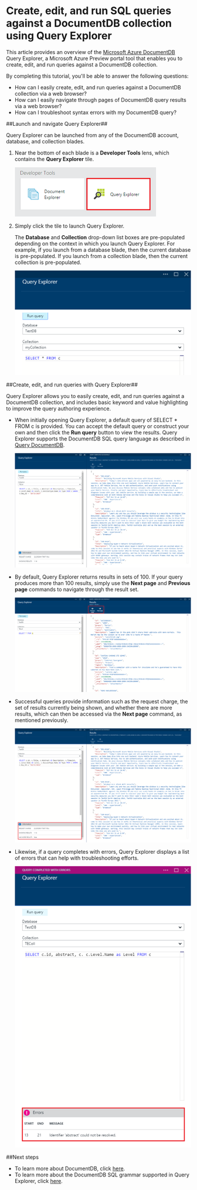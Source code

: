 <properties 
	pageTitle="Create, edit, and run SQL queries against a DocumentDB collection using Query Explorer | Azure" 
	description="Learn about the DocumentDB Query Explorer, an Azure Preview portal tool to create, edit, and run SQL queries against a DocumentDB collection." 
	services="documentdb" 
	authors="stephbaron" 
	manager="johnmac" 
	editor="monicar" 
	documentationCenter=""/>

<tags 
	ms.service="documentdb" 
	ms.workload="data-services" 
	ms.tgt_pltfrm="na" 
	ms.devlang="na" 
	ms.topic="article" 
	ms.date="04/29/2015" 
	ms.author="stbaro"/>

# Create, edit, and run SQL queries against a DocumentDB collection using Query Explorer #

This article provides an overview of the [Microsoft Azure DocumentDB](http://azure.microsoft.com/services/documentdb/) Query Explorer, a Microsoft Azure Preview portal tool that enables you to create, edit, and run queries against a DocumentDB collection. 

By completing this tutorial, you'll be able to answer the following questions:  

-	How can I easily create, edit, and run queries against a DocumentDB collection via a web browser?
-	How can I easily navigate through pages of DocumentDB query results via a web browser?
-	How can I troubleshoot syntax errors with my DocumentDB query? 

##<a id="Launch"></a>Launch and navigate Query Explorer##

Query Explorer can be launched from any of the DocumentDB account, database, and collection blades.
  
1. Near the bottom of each blade is a **Developer Tools** lens, which contains the **Query Explorer** tile.
	
	![Screenshot of Query Explorer part](./media/documentdb-query-collections-query-explorer/queryexplorerpart.png) 

2. Simply click the tile to launch Query Explorer.

	The **Database** and **Collection** drop-down list boxes are pre-populated depending on the context in which you launch Query Explorer.  For example, if you launch from a database blade, then the current database is pre-populated. If you launch from a collection blade, then the current collection is pre-populated.

	![Screenshot of Query Explorer](./media/documentdb-query-collections-query-explorer/queryexplorerinitial.png)

##<a id="Create"></a>Create, edit, and run queries with Query Explorer##

Query Explorer allows you to easily create, edit, and run queries against a DocumentDB collection, and includes basic keyword and value highlighting to improve the query authoring experience.  

- When initially opening Query Explorer, a default query of SELECT * FROM c is provided.  You can accept the default query or construct your own and then click the **Run query** button to view the results. Query Explorer supports the DocumentDB SQL query language as described in [Query DocumentDB](documentdb-sql-query.md).

	![Screenshot of Query Explorer query results](./media/documentdb-query-collections-query-explorer/queryresults1.png) 

- By default, Query Explorer returns results in sets of 100.  If your query produces more than 100 results, simply use the **Next page** and **Previous page** commands to navigate through the result set.

	![Screenshot of Query Explorer pagination support](./media/documentdb-query-collections-query-explorer/queryresultspagination.png)

- Successful queries provide information such as the request charge, the set of results currently being shown, and whether there are more results, which can then be accessed via the **Next page** command, as mentioned previously.

	![Screenshot of Query Explorer query information](./media/documentdb-query-collections-query-explorer/queryinformation.png)

- Likewise, if a query completes with errors, Query Explorer displays a list of errors that can help with troubleshooting efforts.

	![Screenshot of Query Explorer query errors](./media/documentdb-query-collections-query-explorer/queryerror.png)

##<a name="NextSteps"></a>Next steps

- To learn more about DocumentDB, click [here](http://azure.com/docdb).
- To learn more about the DocumentDB SQL grammar supported in Query Explorer, click [here](documentdb-sql-query.md).
